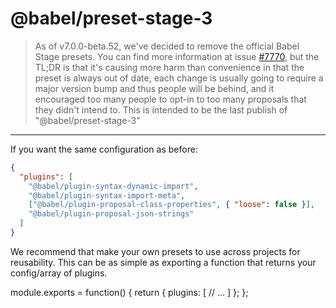 # @babel/preset-stage-3

> As of v7.0.0-beta.52, we've decided to remove
the official Babel Stage presets. You can find more information
at issue [#7770](https://github.com/babel/babel/issues/7770), but
the TL;DR is that it's causing more harm than convenience in that
the preset is always out of date, each change is usually going to
require a major version bump and thus people will be behind,
and it encouraged too many people to opt-in to too many proposals
that they didn't intend to. This is intended to be the last publish
of "@babel/preset-stage-3"

---

If you want the same configuration as before:

```json
{
  "plugins": [
    "@babel/plugin-syntax-dynamic-import",
    "@babel/plugin-syntax-import-meta",
    ["@babel/plugin-proposal-class-properties", { "loose": false }],
    "@babel/plugin-proposal-json-strings"
  ]
}
```

We recommend that make your own presets to use across projects for
reusability. This can be as simple as exporting a function that returns your config/array of plugins.

module.exports = function() {
  return {
    plugins: [
      // ...
    ]
  };
};
